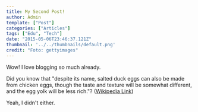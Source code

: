```yaml
---
title: My Second Post!
author: Admin
template: ["Post"]
categories: ["Articles"]
tags: ["Edu", "Tech"]
date: "2015-05-06T23:46:37.121Z"
thumbnail: '../../thumbnails/default.png'
credit: "Foto: gettyimages"
---
```


Wow! I love blogging so much already.

Did you know that "despite its name, salted duck eggs can also be made from
chicken eggs, though the taste and texture will be somewhat different, and the
egg yolk will be less rich."?
([Wikipedia Link](https://en.wikipedia.org/wiki/Salted_duck_egg))

Yeah, I didn't either.
